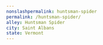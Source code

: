 ```yaml
---
﻿nonslashpermalink: huntsman-spider
permalink: /huntsman-spider/
alley: Huntsman Spider
city: Saint Albans
state: Vermont
---
```

